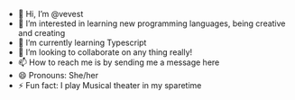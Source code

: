 - 👋 Hi, I’m @vevest
- 👀 I’m interested in learning new programming languages, being creative and creating 
- 🌱 I’m currently learning Typescript
- 💞️ I’m looking to collaborate on any thing really!
- 📫 How to reach me is by sending me a message here
- 😄 Pronouns: She/her
- ⚡ Fun fact: I play Musical theater in my sparetime

<!---
vevest/vevest is a ✨ special ✨ repository because its `README.md` (this file) appears on your GitHub profile.
You can click the Preview link to take a look at your changes.
--->
